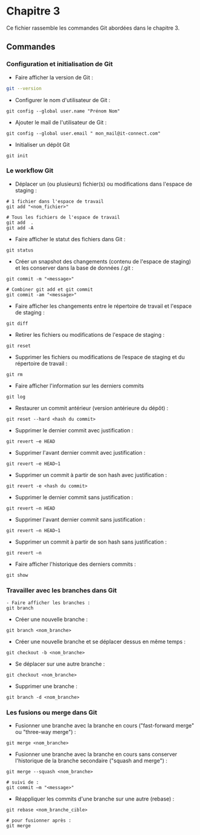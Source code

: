 # Chapitre 3

Ce fichier rassemble les commandes Git abordées dans le chapitre 3.

## Commandes

### Configuration et initialisation de Git

- Faire afficher la version de Git :

```bash
git --version
```

- Configurer le nom d'utilisateur de Git :

```
git config --global user.name "Prénom Nom"                 
```

- Ajouter le mail de l'utilisateur de Git :

```
git config --global user.email " mon_mail@it-connect.com"
```
- Initialiser un dépôt Git

```
git init
```

### Le workflow Git

- Déplacer un (ou plusieurs) fichier(s) ou modifications dans l'espace de staging :

```
# 1 fichier dans l'espace de travail
git add "<nom_fichier>" 

# Tous les fichiers de l'espace de travail
git add  .
git add -A   
```

- Faire afficher le statut des fichiers dans Git :

```
git status    
```

- Créer un snapshot des changements (contenu de l'espace de staging) et les conserver dans la base de données /.git :

```
git commit -m "<message>"

# Combiner git add et git commit
git commit -am "<message>"    
```

- Faire afficher les changements entre le répertoire de travail et l'espace de staging :

```
git diff      
```

- Retirer les fichiers ou modifications de l'espace de staging :

```
git reset     
```

- Supprimer les fichiers ou modifications de l’espace de staging et du répertoire de travail :

```
git rm 
```

- Faire afficher l'information sur les derniers commits

```
git log
```

- Restaurer un commit antérieur (version antérieure du dépôt) :

```
git reset --hard <hash du commit>
```

- Supprimer le dernier commit avec justification :

```
git revert —e HEAD
```

- Supprimer l'avant dernier commit avec justification :

```
git revert —e HEAD~1
```

- Supprimer un commit à partir de son hash avec justification :

```
git revert -e <hash du commit>
```

- Supprimer le dernier commit sans justification :

```
git revert —n HEAD
```

- Supprimer l'avant dernier commit sans justification :

```
git revert —n HEAD~1
```

- Supprimer un commit à partir de son hash sans justification :

```
git revert —n 
```

- Faire afficher l'historique des derniers commits :

```
git show
```

### Travailler avec les branches dans Git

```
- Faire afficher les branches :
git branch
```

- Créer une nouvelle branche :

```
git branch <nom_branche>                   
```

- Créer une nouvelle branche et se déplacer dessus en même temps :

```
git checkout -b <nom_branche>
```

- Se déplacer sur une autre branche :

```
git checkout <nom_branche>
```

- Supprimer une branche :

```
git branch -d <nom_branche>
```

### Les fusions ou merge dans Git

- Fusionner une branche avec la branche en cours ("fast-forward merge" ou "three-way merge") :

```
git merge <nom_branche> 
```

- Fusionner une branche avec la branche en cours sans conserver l'historique de la branche secondaire ("squash and merge") :

```
git merge --squash <nom_branche> 

# suivi de :
git commit —m "<message>" 
```

- Réappliquer les commits d'une branche sur une autre (rebase) :

```
git rebase <nom_branche_cible>

# pour fusionner après : 
git merge
```
